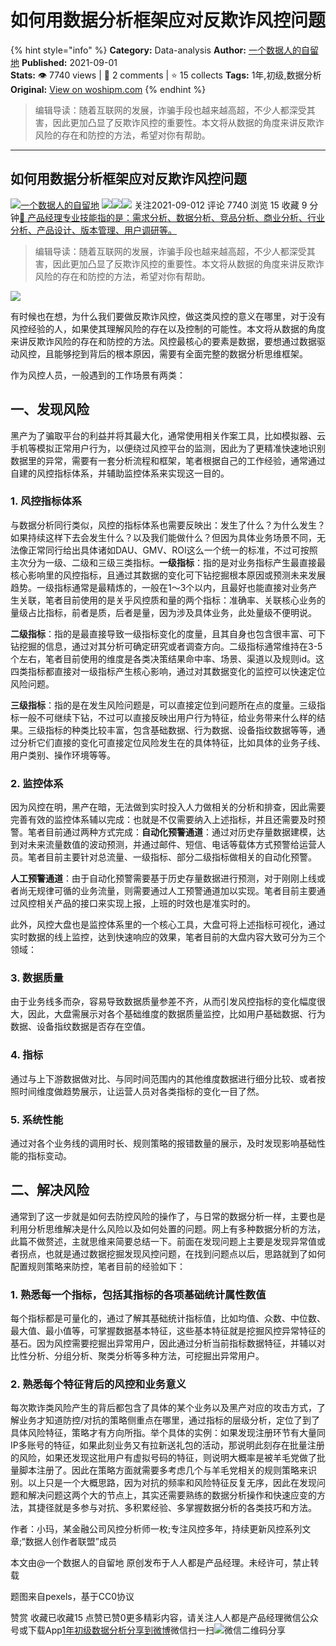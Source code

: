 # 如何用数据分析框架应对反欺诈风控问题
{% hint style="info" %}
**Category:** Data-analysis
**Author:** [一个数据人的自留地](https://www.woshipm.com/u/49446)
**Published:** 2021-09-01  
**Stats:** 👁️ 7740 views | 💬 2 comments | ⭐ 15 collects
**Tags:** 1年,初级,数据分析
**Original:** [View on woshipm.com](https://www.woshipm.com/data-analysis/5119059.html)
{% endhint %}
> 编辑导读：随着互联网的发展，诈骗手段也越来越高超，不少人都深受其害，因此更加凸显了反欺诈风控的重要性。本文将从数据的角度来讲反欺诈风险的存在和防控的方法，希望对你有帮助。

---

## 如何用数据分析框架应对反欺诈风控问题

[![](https://image.woshipm.com/wp-files/2021/09/3YqDNh5meg7ejNmhJ5Ci.jpeg!/both/72x72)](https://www.woshipm.com/u/49446)[一个数据人的自留地](https://www.woshipm.com/u/49446) ![](https://static.woshipm.com/tag/1121_1@2x.png)![](https://static.woshipm.com/tag/1301_1@2x.png)![](https://static.woshipm.com/tag/2103_1@2x.png) 关注2021-09-012 评论 7740 浏览 15 收藏 9 分钟[🔗 产品经理专业技能指的是：需求分析、数据分析、竞品分析、商业分析、行业分析、产品设计、版本管理、用户调研等。](https://ke.qidianla.com/courses/90pm)

> 编辑导读：随着互联网的发展，诈骗手段也越来越高超，不少人都深受其害，因此更加凸显了反欺诈风控的重要性。本文将从数据的角度来讲反欺诈风险的存在和防控的方法，希望对你有帮助。

![](https://image.woshipm.com/wp-files/2021/09/xJ37NMpHoCEsZhfACHNN.jpg)

有时候也在想，为什么我们要做反欺诈风控，做这类风控的意义在哪里，对于没有风控经验的人，如果使其理解风险的存在以及控制的可能性。本文将从数据的角度来讲反欺诈风险的存在和防控的方法。风控最核心的要素是数据，要想通过数据驱动风控，且能够挖到背后的根本原因，需要有全面完整的数据分析思维框架。

作为风控人员，一般遇到的工作场景有两类：

## 一、发现风险

黑产为了骗取平台的利益并将其最大化，通常使用相关作案工具，比如模拟器、云手机等模拟正常用户行为，以便绕过风控平台的监测，因此为了更精准快速地识别数据里的异常，需要有一套分析流程和框架，笔者根据自己的工作经验，通常通过自建的风控指标体系，并辅助监控体系来实现这一目的。

### 1\. 风控指标体系

与数据分析同行类似，风控的指标体系也需要反映出：发生了什么？为什么发生？如果持续这样下去会发生什么？以及我们能做什么？但因为具体业务场景不同，无法像正常同行给出具体诸如DAU、GMV、ROI这么一个统一的标准，不过可按照主次分为一级、二级和三级三类指标。**一级指标**：指的是对业务指标产生最直接最核心影响里的风控指标，且通过其数据的变化可下钻挖掘根本原因或预测未来发展趋势。一级指标通常是最精炼的，一般在1～3个以内，且最好也能直接对业务产生关联，笔者目前使用的是关乎风控质和量的两个指标：准确率、关联核心业务的量级占比指标，前者是质，后者是量，因为涉及具体业务，此处量级不便明说。

**二级指标**：指的是最直接导致一级指标变化的度量，且其自身也包含很丰富、可下钻挖掘的信息，通过对其分析可确定研究或者调查方向。二级指标通常维持在3-5个左右，笔者目前使用的维度是各类决策结果命中率、场景、渠道以及规则id。这四类指标都直接对一级指标产生核心影响，通过对其数据变化的监控可以快速定位风险问题。

**三级指标**：指的是在发生风险问题是，可以直接定位到问题所在点的度量。三级指标一般不可继续下钻，不过可以直接反映出用户行为特征，给业务带来什么样的结果。三级指标的种类比较丰富，包含基础数据、行为数据、设备指纹数据等等，通过分析它们直接的变化可直接定位风险发生在的具体特征，比如具体的业务子线、用户类别、操作环境等等。

### 2\. 监控体系

因为风控在明，黑产在暗，无法做到实时投入人力做相关的分析和排查，因此需要完善有效的监控体系辅以完成：也就是不仅需要纳入上述指标，并且还需要及时预警。笔者目前通过两种方式完成：**自动化预警通道**：通过对历史存量数据建模，达到对未来流量数值的波动预测，并通过邮件、短信、电话等载体方式预警给运营人员。笔者目前主要针对总流量、一级指标、部分二级指标做相关的自动化预警。

**人工预警通道**：由于自动化预警需要基于历史存量数据进行预测，对于刚刚上线或者尚无规律可循的业务流量，则需要通过人工预警通道加以实现。笔者目前主要通过风控相关产品的接口来实现上报，上班的时效也是准实时的。

此外，风控大盘也是监控体系里的一个核心工具，大盘可将上述指标可视化，通过实时数据的线上监控，达到快速响应的效果，笔者目前的大盘内容大致可分为三个领域：

### 3\. 数据质量

由于业务线多而杂，容易导致数据质量参差不齐，从而引发风控指标的变化幅度很大，因此，大盘需展示对各个基础维度的数据质量监控，比如用户基础数据、行为数据、设备指纹数据是否存在空值。

### 4\. 指标

通过与上下游数据做对比、与同时间范围内的其他维度数据进行细分比较、或者按照时间维度做趋势展示，让运营人员对各类指标的变化一目了然。

### 5\. 系统性能

通过对各个业务线的调用时长、规则策略的报错数量的展示，及时发现影响基础性能的指标变动。

## 二、解决风险

通常到了这一步就是如何去防控风险的操作了，与日常的数据分析一样，主要也是利用分析思维解决是什么风险以及如何处置的问题。网上有多种数据分析的方法，此篇不做赘述，主就思维来简要总结一下。前面在发现问题上主要是发现异常值或者拐点，也就是通过数据挖掘发现风控问题，在找到问题点以后，思路就到了如何配置规则策略来防控，笔者目前的经验如下：

### 1\. 熟悉每一个指标，包括其指标的各项基础统计属性数值

每个指标都是可量化的，通过了解其基础统计指标值，比如均值、众数、中位数、最大值、最小值等，可掌握数据基本特征，这些基本特征就是挖掘风控异常特征的基石。因为风控需要挖掘出异常用户，因此通过分析当前指标数据特征，并辅以对比性分析、分组分析、聚类分析等多种方法，可挖掘出异常用户。

### 2\. 熟悉每个特征背后的风控和业务意义

每次欺诈类风险产生的背后都包含了具体的某个业务以及黑产对应的攻击方式，了解业务才知道防控/对抗的策略侧重点在哪里，通过指标的层级分析，定位了到了具体风险特征，策略才有方向所指。举个具体的实例：如果发现注册环节有大量同IP多账号的特征，如果此刻业务又有拉新送礼包的活动，那说明此刻存在批量注册的风险，如果还发现这批用户有虚拟号码的特征，则说明大概率是被羊毛党做了批量脚本注册了。因此在策略方面就需要多考虑几个与羊毛党相关的规则策略来识别。以上只是一个大概思路，因为对抗的频率和风险特征反复无序，因此在发现问题和解决问题这两个大的节点上，其实还需要熟练的数据分析操作和快速应变的方法，其捷径就是多参与对抗、多积累经验、多掌握数据分析的各类技巧和方法。

作者：小玛，某金融公司风控分析师一枚;专注风控多年，持续更新风控系列文章;“数据人创作者联盟”成员

本文由@一个数据人的自留地 原创发布于人人都是产品经理。未经许可，禁止转载

题图来自pexels，基于CC0协议

赞赏 收藏已收藏15 点赞已赞0更多精彩内容，请关注人人都是产品经理微信公众号或下载App[1年](https://www.woshipm.com/tag/1%e5%b9%b4)[初级](https://www.woshipm.com/tag/%e5%88%9d%e7%ba%a7)[数据分析](https://www.woshipm.com/tag/%e6%95%b0%e6%8d%ae%e5%88%86%e6%9e%90)[分享到微博](https://service.weibo.com/share/share.php?appkey=2775287854&title=如何用数据分析框架应对反欺诈风控问题&url=https://www.woshipm.com/data-analysis/5119059.html&pic=https://image.woshipm.com/wp-files/2021/09/xJ37NMpHoCEsZhfACHNN.jpg)微信扫一扫![微信二维码](https://api.pwmqr.com/qrcode/create/?url=https://www.woshipm.com/data-analysis/5119059.html)分享